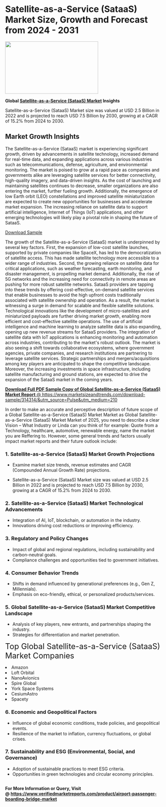 <H1>Satellite-as-a-Service (SataaS) Market Size, Growth and Forecast from 2024 - 2031</H1><img class="aligncenter size-medium wp-image-584254" src="https://thirdeyenews.in/wp-content/uploads/2024/09/Global-Market-Research-300x168.jpeg" alt="" width="300" height="168" /><p><strong>Global&nbsp;<a href="https://www.marketsizeandtrends.com/download-sample/314314/&amp;utm_source=Pulse&amp;utm_medium=210">Satellite-as-a-Service (SataaS) Market</a> Insights</strong></p><p>Satellite-as-a-Service (SataaS) Market size was valued at USD 2.5 Billion in 2022 and is projected to reach USD 7.5 Billion by 2030, growing at a CAGR of 15.2% from 2024 to 2030.</p><p><h2>Market Growth Insights</h2> <p>The Satellite-as-a-Service (SataaS) market is experiencing significant growth, driven by advancements in satellite technology, increased demand for real-time data, and expanding applications across various industries such as telecommunications, defense, agriculture, and environmental monitoring. The market is poised to grow at a rapid pace as companies and governments alike are leveraging satellite services for better connectivity, high-quality imagery, and data-driven insights. As the cost of launching and maintaining satellites continues to decrease, smaller organizations are also entering the market, further fueling growth. Additionally, the emergence of low Earth orbit (LEO) constellations and improved satellite miniaturization are expected to create new opportunities for businesses and accelerate market expansion. The increasing reliance on satellite data to support artificial intelligence, Internet of Things (IoT) applications, and other emerging technologies will likely play a pivotal role in shaping the future of SataaS.</p> <p><a href="#">Download Sample</a></p> <p>The growth of the Satellite-as-a-Service (SataaS) market is underpinned by several key factors. First, the expansion of low-cost satellite launches, supported by private companies like SpaceX, has led to the democratization of satellite access. This has made satellite technology more accessible to a wider range of industries. Second, the growing reliance on satellite data for critical applications, such as weather forecasting, earth monitoring, and disaster management, is propelling market demand. Additionally, the rise of 5G networks and the increasing need for connectivity in remote areas are pushing for more robust satellite networks. SataaS providers are tapping into these trends by offering cost-effective, on-demand satellite services that enable businesses to avoid the high upfront costs traditionally associated with satellite ownership and operation. As a result, the market is witnessing a surge in demand for scalable and flexible satellite solutions. Technological innovations like the development of micro-satellites and miniaturized payloads are further driving market growth, enabling more efficient and cost-effective satellite operations. The use of artificial intelligence and machine learning to analyze satellite data is also expanding, opening up new revenue streams for SataaS providers. The integration of satellite data with IoT applications is enhancing monitoring and automation across industries, contributing to the market's robust outlook. The market is also seeing a shift towards collaborative ecosystems, where government agencies, private companies, and research institutions are partnering to leverage satellite services. Strategic partnerships and mergers/acquisitions among key players are anticipated to shape the competitive landscape. Moreover, the increasing investments in space infrastructure, including satellite manufacturing and ground stations, are expected to drive the expansion of the SataaS market in the coming years. <p><a href="#"></p><p><span class=""><strong>Download Full PDF Sample Copy of Global Satellite-as-a-Service (SataaS) Market Report</strong> @ <a href="https://www.marketsizeandtrends.com/download-sample/314314/&amp;utm_source=Pulse&amp;utm_medium=210" target="_blank">https://www.marketsizeandtrends.com/download-sample/314314/&amp;utm_source=Pulse&amp;utm_medium=210</a></span></p><p>In order to make an accurate and perceptive description of future scope of a Global&nbsp;Satellite-as-a-Service (SataaS) Market Market as Global&nbsp;Satellite-as-a-Service (SataaS) Market Market of 2025, you need to describe a clear Vision &ndash; What Industry or Linda can you think of for example: Quote from a Technology, healthcare, automotive, renewable energy, name the market you are Reffering to. However, some general trends and factors usually impact market reports and their future outlook include:</p><h3>1.&nbsp;<strong>Satellite-as-a-Service (SataaS) Market Growth Projections</strong></h3><ul><li>Examine market size trends, revenue estimates and CAGR (Compounded Annual Growth Rate) projections.</li><li><p>Satellite-as-a-Service (SataaS) Market size was valued at USD 2.5 Billion in 2022 and is projected to reach USD 7.5 Billion by 2030, growing at a CAGR of 15.2% from 2024 to 2030.</p></li></ul><h3>2.&nbsp;<strong>Satellite-as-a-Service (SataaS) Market Technological Advancements</strong></h3><ul><li>Integration of AI, IoT, blockchain, or automation in the industry.</li><li>Innovations driving cost reductions or improving efficiency.</li></ul><h3>3.&nbsp;<strong>Regulatory and Policy Changes</strong></h3><ul><li>Impact of global and regional regulations, including sustainability and carbon-neutral goals.</li><li>Compliance challenges and opportunities tied to government initiatives.</li></ul><h3>4.&nbsp;<strong>Consumer Behavior Trends</strong></h3><ul><li>Shifts in demand influenced by generational preferences (e.g., Gen Z, Millennials).</li><li>Emphasis on eco-friendly, ethical, or personalized products/services.</li></ul><h3>5.&nbsp;<strong>Global Satellite-as-a-Service (SataaS) Market Competitive Landscape</strong></h3><ul><li>Analysis of key players, new entrants, and partnerships shaping the industry.</li><li>Strategies for differentiation and market penetration.</li></ul><p data-pm-slice="1 1 []"><span style="color: inherit; font-family: inherit; font-size: 25px;">Top Global Satellite-as-a-Service (SataaS) Market Companies</span></p><div class="" data-test-id=""><p><li>Amazon</li><li> Loft Orbital</li><li> NanoAvionics</li><li> Spire Global</li><li> York Space Systems</li><li> CesiumAstro</li><li> Spacety</li></p></div><h3>6.&nbsp;<strong>Economic and Geopolitical Factors</strong></h3><ul><li>Influence of global economic conditions, trade policies, and geopolitical events.</li><li>Resilience of the market to inflation, currency fluctuations, or global crises.</li></ul><h3>7.&nbsp;<strong>Sustainability and ESG (Environmental, Social, and Governance)</strong></h3><ul><li>Adoption of sustainable practices to meet ESG criteria.</li><li>Opportunities in green technologies and circular economy principles.</li></ul><h2><strong style="font-size: 14px;">For More Information or Query, Visit @&nbsp;</strong><a style="background-color: #ffffff; font-size: 14px;" href="https://www.marketsizeandtrends.com/report/satellite-as-a-service-sataas-market/" target="_blank">https://www.verifiedmarketreports.com/product/airport-passenger-boarding-bridge-market</a></h2>
